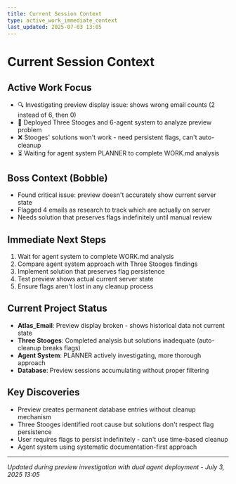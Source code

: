 ```yaml
---
title: Current Session Context
type: active_work_immediate_context
last_updated: 2025-07-03 13:05
---
```


# Current Session Context

## Active Work Focus
- 🔍 Investigating preview display issue: shows wrong email counts (2 instead of 6, then 0)
- 🤖 Deployed Three Stooges and 6-agent system to analyze preview problem
- ❌ Stooges' solutions won't work - need persistent flags, can't auto-cleanup
- ⏳ Waiting for agent system PLANNER to complete WORK.md analysis

## Boss Context (Bobble)
- Found critical issue: preview doesn't accurately show current server state
- Flagged 4 emails as research to track which are actually on server
- Needs solution that preserves flags indefinitely until manual review

## Immediate Next Steps
1. Wait for agent system to complete WORK.md analysis
2. Compare agent system approach with Three Stooges findings
3. Implement solution that preserves flag persistence
4. Test preview shows actual current server state
5. Ensure flags aren't lost in any cleanup process

## Current Project Status
- **Atlas_Email**: Preview display broken - shows historical data not current state
- **Three Stooges**: Completed analysis but solutions inadequate (auto-cleanup breaks flags)
- **Agent System**: PLANNER actively investigating, more thorough approach
- **Database**: Preview sessions accumulating without proper filtering

## Key Discoveries
- Preview creates permanent database entries without cleanup mechanism
- Three Stooges identified root cause but solutions don't respect flag persistence
- User requires flags to persist indefinitely - can't use time-based cleanup
- Agent system using systematic documentation-first approach

---
*Updated during preview investigation with dual agent deployment - July 3, 2025 13:05*